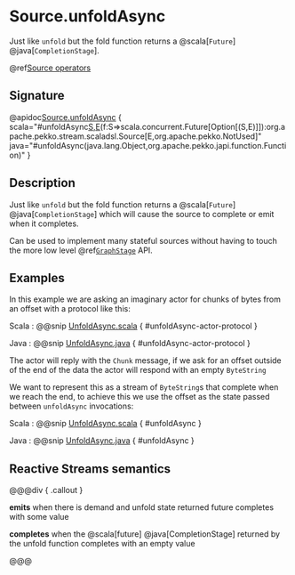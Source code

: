 # Source.unfoldAsync

Just like `unfold` but the fold function returns a @scala[`Future`] @java[`CompletionStage`].

@ref[Source operators](../index.md#source-operators)

## Signature

@apidoc[Source.unfoldAsync](Source$) { scala="#unfoldAsync[S,E](s:S)(f:S=&gt;scala.concurrent.Future[Option[(S,E)]]):org.apache.pekko.stream.scaladsl.Source[E,org.apache.pekko.NotUsed]" java="#unfoldAsync(java.lang.Object,org.apache.pekko.japi.function.Function)" }


## Description

Just like `unfold` but the fold function returns a @scala[`Future`] @java[`CompletionStage`] which will cause the source to
complete or emit when it completes.

Can be used to implement many stateful sources without having to touch the more low level @ref[`GraphStage`](../../stream-customize.md) API.

## Examples

In this example we are asking an imaginary actor for chunks of bytes from an offset with a protocol like this: 

Scala
:   @@snip [UnfoldAsync.scala](/docs/src/test/scala/docs/stream/operators/source/UnfoldAsync.scala) { #unfoldAsync-actor-protocol }

Java
:   @@snip [UnfoldAsync.java](/docs/src/test/java/jdocs/stream/operators/source/UnfoldAsync.java) { #unfoldAsync-actor-protocol }


The actor will reply with the `Chunk` message, if we ask for an offset outside of the end of the data the actor will respond with an empty `ByteString`

We want to represent this as a stream of `ByteString`s that complete when we reach the end, to achieve this we use the offset as the state passed between `unfoldAsync` invocations:

Scala
:   @@snip [UnfoldAsync.scala](/docs/src/test/scala/docs/stream/operators/source/UnfoldAsync.scala) { #unfoldAsync }

Java
:   @@snip [UnfoldAsync.java](/docs/src/test/java/jdocs/stream/operators/source/UnfoldAsync.java) { #unfoldAsync }


## Reactive Streams semantics

@@@div { .callout }

**emits** when there is demand and unfold state returned future completes with some value

**completes** when the @scala[future] @java[CompletionStage] returned by the unfold function completes with an empty value

@@@

